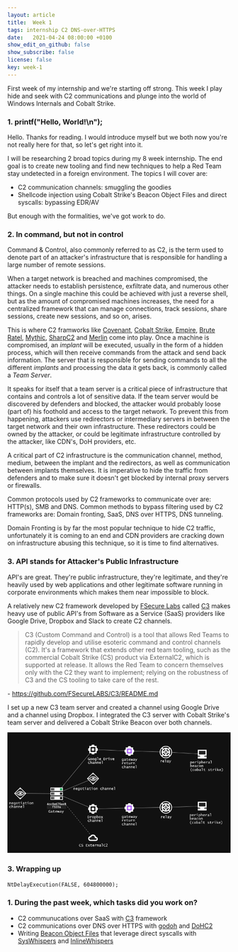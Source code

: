 ```yaml
---
layout: article
title:  Week 1
tags: internship C2 DNS-over-HTTPS
date:   2021-04-24 08:00:00 +0100
show_edit_on_github: false
show_subscribe: false
license: false
key: week-1
---
```



First week of my internship and we're starting off strong. This week I play hide and seek with C2 communications and plunge into the world of Windows Internals and Cobalt Strike.
<!--more-->

### 1. printf("Hello, World!\n");

Hello. Thanks for reading. I would introduce myself but we both now you're not really here for that, so let's get right into it.

I will be researching 2 broad topics during my 8 week internship. The end goal is to create new tooling and find new techniques to help a Red Team stay undetected in a foreign environment. The topics I will cover are:

* C2 communication channels: smuggling the goodies
* Shellcode injection using Cobalt Strike's Beacon Object Files and direct syscalls: bypassing EDR/AV

But enough with the formalities, we've got work to do.


### 2. In command, but not in control

Command & Control, also commonly referred to as C2, is the term used to denote part of an attacker's infrastructure that is responsible for handling a large number of remote sessions. 

When a target network is breached and machines compromised, the attacker needs to establish persistence, exfiltrate data, and numerous other things. On a single machine this could be achieved with just a reverse shell, but as the amount of compromised machines increases, the need for a centralized framework that can manage connections, track sessions, share sessions, create new sessions, and so on, arises.

This is where C2 framworks like [Covenant](https://github.com/cobbr/Covenant), [Cobalt Strike](https://www.cobaltstrike.com/), [Empire](https://github.com/BC-SECURITY/Empire), [Brute Ratel](https://bruteratel.com/), [Mythic](https://github.com/its-a-feature/Mythic), [SharpC2](https://github.com/SharpC2/SharpC2) and [Merlin](https://github.com/Ne0nd0g/merlin) come into play. Once a machine is compromised, an *implant* will be executed, usually in the form of a hidden process, which will then receive commands from the attack and send back information. The server that is responsible for sending commands to all the different *implants* and processing the data it gets back, is commonly called a *Team Server*.

It speaks for itself that a team server is a critical piece of infrastructure that contains and controls a lot of sensitive data. If the team server would be discovered by defenders and blocked, the attacker would probably loose (part of) his foothold and access to the target network. To prevent this from happening, attackers use redirectors or intermediary servers in between the target network and their own infrastructure. These redirectors could be owned by the attacker, or could be legitimate infrastructure controlled by the attacker, like CDN's, DoH providers, etc.

A critical part of C2 infrastructure is the communication channel, method, medium, between the implant and the redirectors, as well as communication between implants themselves. It is imperative to hide the traffic from defenders and to make sure it doesn't get blocked by internal proxy servers or firewalls.

Common protocols used by C2 frameworks to communicate over are: HTTP(s), SMB and DNS.
Common methods to bypass filtering used by C2 frameworks are: Domain fronting, SaaS, DNS over HTTPS, DNS tunneling.

Domain Fronting is by far the most popular technique to hide C2 traffic, unfortunately it is coming to an end and CDN providers are cracking down on infrastructure abusing this technique, so it is time to find alternatives.

### 3. API stands for Attacker's Public Infrastructure

API's are great. They're public infrastructure, they're legitimate, and they're heavily used by web applications and other legitimate software running in corporate environments which makes them near impossible to block.

A relatively new C2 framework developed by [FSecure Labs](https://labs.f-secure.com/tools/c3) called [C3](https://github.com/FSecureLABS/C3) makes heavy use of public API's from Software as a Service (SaaS) providers like Google Drive, Dropbox and Slack to create C2 channels.

> C3 (Custom Command and Control) is a tool that allows Red Teams to rapidly develop and utilise esoteric command and control channels (C2). It's a framework that extends other red team tooling, such as the commercial Cobalt Strike (CS) product via ExternalC2, which is supported at release. It allows the Red Team to concern themselves only with the C2 they want to implement; relying on the robustness of C3 and the CS tooling to take care of the rest.

\- https://github.com/FSecureLABS/C3/README.md

I set up a new C3 team server and created a channel using Google Drive and a channel using Dropbox. I integrated the C3 server with Cobalt Strike's team server and delivered a Cobalt Strike Beacon over both channels.

![C3](/assets/images/c3-overview.png)





### 3. Wrapping up


`NtDelayExecution(FALSE, 604800000);`


### 1. During the past week, which tasks did you work on?
* C2 communucations over SaaS with [C3](https://github.com/FSecureLABS/C3) framework
* C2 communications over DNS over HTTPS with [godoh](https://github.com/sensepost/godoh) and [DoHC2](https://github.com/SpiderLabs/DoHC2)
* Writing [Beacon Object Files](https://www.cobaltstrike.com/help-beacon-object-files) that leverage direct syscalls with [SysWhispers](https://github.com/jthuraisamy/SysWhispers) and [InlineWhispers](https://github.com/outflanknl/InlineWhispers)